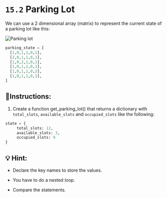 # `15.2` Parking Lot

We can use a 2 dimensional array (matrix) to represent the current state of a parking lot like this:

![Parking lot](https://storage.googleapis.com/replit/images/1558366147943_71c41e2a3f01564b5bdba6618797af79.pn)

```py
parking_state = [
  [1,0,1,1,0,1],
  [2,0,1,1,0,1],
  [1,0,2,1,0,1],
  [1,0,1,1,0,1],
  [1,0,1,1,0,2],
  [1,0,1,1,0,1],
]
```

## 📝Instructions:

1. Create a function get_parking_lot() that returns a dictionary with `total_slots`, `available_slots` and `occupied_slots` like the following:

```python
state = {
     total_slots: 12,
     available_slots: 3,
     occupied_slots: 9
}
```

## 💡 Hint:

- Declare the key names to store the values.

- You have to do a nested loop.

- Compare the statements.
